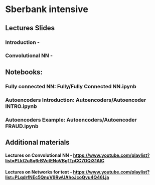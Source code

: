 # Sberbank intensive

## Lectures Slides
### Introduction - 
### Convolutional NN - 

## Notebooks:
### Fully connected NN: Fully/Fully Connected NN.ipynb
### Autoencoders Introduction: Autoencoders/Autoencoder INTRO.ipynb 
### Autoencoders Example: Autoencoders/Autoencoder FRAUD.ipynb 

## Additional materials
#### Lectures on Convolutional NN - https://www.youtube.com/playlist?list=PLkt2uSq6rBVctENoVBg1TpCC7OQi31AlC
#### Lectures on Networks for text - https://www.youtube.com/playlist?list=PLqdrfNEc5QnuV9RwUAhoJcoQvu4Q46Lja
